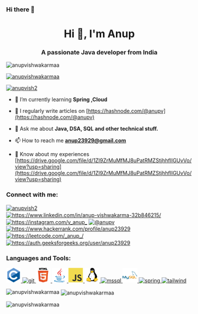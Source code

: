 ### Hi there 👋

<!--
**anupvishwakarmaa/anupvishwakarmaa** is a ✨ _special_ ✨ repository because its `README.md` (this file) appears on your GitHub profile.

Here are some ideas to get you started:

- 🔭 I’m currently working on ...
- 🌱 I’m currently learning ...
- 👯 I’m looking to collaborate on ...
- 🤔 I’m looking for help with ...
- 💬 Ask me about ...
- 📫 How to reach me: ...
- 😄 Pronouns: ...
- ⚡ Fun fact: ...
-->
<h1 align="center">Hi 👋, I'm Anup</h1>
<h3 align="center">A passionate Java developer from India</h3>

<p align="left"> <img src="https://komarev.com/ghpvc/?username=anupvishwakarmaa&label=Profile%20views&color=0e75b6&style=flat" alt="anupvishwakarmaa" /> </p>

<p align="left"> <a href="https://github.com/ryo-ma/github-profile-trophy"><img src="https://github-profile-trophy.vercel.app/?username=anupvishwakarmaa" alt="anupvishwakarmaa" /></a> </p>

<p align="left"> <a href="https://twitter.com/anupvish2" target="blank"><img src="https://img.shields.io/twitter/follow/anupvish2?logo=twitter&style=for-the-badge" alt="anupvish2" /></a> </p>

- 🌱 I’m currently learning **Spring ,Cloud**

- 📝 I regularly write articles on [https://hashnode.com/@anupv](https://hashnode.com/@anupv)

- 💬 Ask me about **Java, DSA, SQL and other technical stuff.**

- 📫 How to reach me **anup23929@gmail.com**

- 📄 Know about my experiences [https://drive.google.com/file/d/1Zl9ZrMuMfMJ8uPatRMZStjhhfIlGUvVo/view?usp=sharing](https://drive.google.com/file/d/1Zl9ZrMuMfMJ8uPatRMZStjhhfIlGUvVo/view?usp=sharing)

<h3 align="left">Connect with me:</h3>
<p align="left">
<a href="https://twitter.com/anupvish2" target="blank"><img align="center" src="https://raw.githubusercontent.com/rahuldkjain/github-profile-readme-generator/master/src/images/icons/Social/twitter.svg" alt="anupvish2" height="30" width="40" /></a>
<a href="https://www.linkedin.com/in/anup-vishwakarma-32b846215/" target="blank"><img align="center" src="https://raw.githubusercontent.com/rahuldkjain/github-profile-readme-generator/master/src/images/icons/Social/linked-in-alt.svg" alt="https://www.linkedin.com/in/anup-vishwakarma-32b846215/" height="30" width="40" /></a>
<a href="https://instagram.com/v_anup_" target="blank"><img align="center" src="https://raw.githubusercontent.com/rahuldkjain/github-profile-readme-generator/master/src/images/icons/Social/instagram.svg" alt="https://instagram.com/v_anup_" height="30" width="40" /></a>
<a href="https://hashnode.com/@anupv" target="blank"><img align="center" src="https://raw.githubusercontent.com/rahuldkjain/github-profile-readme-generator/master/src/images/icons/Social/hashnode.svg" alt="@anupv" height="30" width="40" /></a>
<a href="https://www.hackerrank.com/profile/anup23929" target="blank"><img align="center" src="https://raw.githubusercontent.com/rahuldkjain/github-profile-readme-generator/master/src/images/icons/Social/hackerrank.svg" alt="https://www.hackerrank.com/profile/anup23929" height="30" width="40" /></a>
<a href="https://leetcode.com/_anup_/" target="blank"><img align="center" src="https://raw.githubusercontent.com/rahuldkjain/github-profile-readme-generator/master/src/images/icons/Social/leet-code.svg" alt="https://leetcode.com/_anup_/" height="30" width="40" /></a>
<a href="https://auth.geeksforgeeks.org/user/anup23929" target="blank"><img align="center" src="https://raw.githubusercontent.com/rahuldkjain/github-profile-readme-generator/master/src/images/icons/Social/geeks-for-geeks.svg" alt="https://auth.geeksforgeeks.org/user/anup23929" height="30" width="40" /></a>
</p>

<h3 align="left">Languages and Tools:</h3>
<p align="left"> <a href="https://www.cprogramming.com/" target="_blank" rel="noreferrer"> <img src="https://raw.githubusercontent.com/devicons/devicon/master/icons/c/c-original.svg" alt="c" width="40" height="40"/> </a> <a href="https://git-scm.com/" target="_blank" rel="noreferrer"> <img src="https://www.vectorlogo.zone/logos/git-scm/git-scm-icon.svg" alt="git" width="40" height="40"/> </a> <a href="https://www.w3.org/html/" target="_blank" rel="noreferrer"> <img src="https://raw.githubusercontent.com/devicons/devicon/master/icons/html5/html5-original-wordmark.svg" alt="html5" width="40" height="40"/> </a> <a href="https://www.java.com" target="_blank" rel="noreferrer"> <img src="https://raw.githubusercontent.com/devicons/devicon/master/icons/java/java-original.svg" alt="java" width="40" height="40"/> </a> <a href="https://developer.mozilla.org/en-US/docs/Web/JavaScript" target="_blank" rel="noreferrer"> <img src="https://raw.githubusercontent.com/devicons/devicon/master/icons/javascript/javascript-original.svg" alt="javascript" width="40" height="40"/> </a> <a href="https://www.linux.org/" target="_blank" rel="noreferrer"> <img src="https://raw.githubusercontent.com/devicons/devicon/master/icons/linux/linux-original.svg" alt="linux" width="40" height="40"/> </a> <a href="https://www.microsoft.com/en-us/sql-server" target="_blank" rel="noreferrer"> <img src="https://www.svgrepo.com/show/303229/microsoft-sql-server-logo.svg" alt="mssql" width="40" height="40"/> </a> <a href="https://www.mysql.com/" target="_blank" rel="noreferrer"> <img src="https://raw.githubusercontent.com/devicons/devicon/master/icons/mysql/mysql-original-wordmark.svg" alt="mysql" width="40" height="40"/> </a> <a href="https://spring.io/" target="_blank" rel="noreferrer"> <img src="https://www.vectorlogo.zone/logos/springio/springio-icon.svg" alt="spring" width="40" height="40"/> </a> <a href="https://tailwindcss.com/" target="_blank" rel="noreferrer"> <img src="https://www.vectorlogo.zone/logos/tailwindcss/tailwindcss-icon.svg" alt="tailwind" width="40" height="40"/> </a> </p>

<p><img align="left" src="https://github-readme-stats.vercel.app/api/top-langs?username=anupvishwakarmaa&show_icons=true&locale=en&layout=compact" alt="anupvishwakarmaa" /></p>

<p>&nbsp;<img align="center" src="https://github-readme-stats.vercel.app/api?username=anupvishwakarmaa&show_icons=true&locale=en" alt="anupvishwakarmaa" /></p>

<p><img align="center" src="https://github-readme-streak-stats.herokuapp.com/?user=anupvishwakarmaa&" alt="anupvishwakarmaa" /></p>
